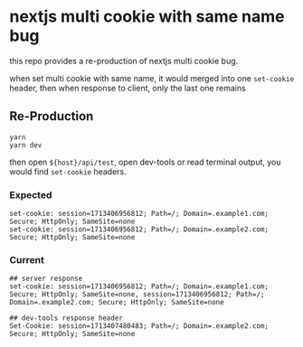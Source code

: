 # nextjs multi cookie with same name bug

this repo provides a re-production of nextjs multi cookie bug.

when set multi cookie with same name, it would merged into one `set-cookie` header, then when response to client, only the last one remains

## Re-Production
```
yarn
yarn dev
```

then open `${host}/api/test`, open dev-tools or read terminal output, you would find `set-cookie` headers.

### Expected
```
set-cookie: session=1713406956812; Path=/; Domain=.example1.com; Secure; HttpOnly; SameSite=none
set-cookie: session=1713406956812; Path=/; Domain=.example2.com; Secure; HttpOnly; SameSite=none
```

### Current
```
## server response
set-cookie: session=1713406956812; Path=/; Domain=.example1.com; Secure; HttpOnly; SameSite=none, session=1713406956812; Path=/; Domain=.example2.com; Secure; HttpOnly; SameSite=none

## dev-tools response header
Set-Cookie: session=1713407480483; Path=/; Domain=.example2.com; Secure; HttpOnly; SameSite=none
```